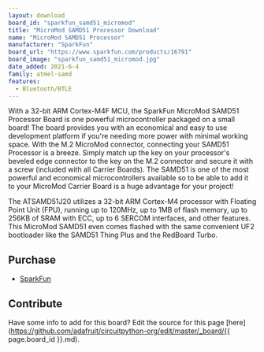 ```yaml
---
layout: download
board_id: "sparkfun_samd51_micromod"
title: "MicroMod SAMD51 Processor Download"
name: "MicroMod SAMD51 Processor"
manufacturer: "SparkFun"
board_url: "https://www.sparkfun.com/products/16791"
board_image: "sparkfun_samd51_micromod.jpg"
date_added: 2021-6-4
family: atmel-samd
features:
  - Bluetooth/BTLE
---
```


With a 32-bit ARM Cortex-M4F MCU, the SparkFun MicroMod SAMD51 Processor Board is one powerful microcontroller packaged on a small board! The board provides you with an economical and easy to use development platform if you're needing more power with minimal working space. With the M.2 MicroMod connector, connecting your SAMD51 Processor is a breeze. Simply match up the key on your processor's beveled edge connector to the key on the M.2 connector and secure it with a screw (included with all Carrier Boards). The SAMD51 is one of the most powerful and economical microcontrollers available so to be able to add it to your MicroMod Carrier Board is a huge advantage for your project!

The ATSAMD51J20 utilizes a 32-bit ARM Cortex-M4 processor with Floating Point Unit (FPU), running up to 120MHz, up to 1MB of flash memory, up to 256KB of SRAM with ECC, up to 6 SERCOM interfaces, and other features. This MicroMod SAMD51 even comes flashed with the same convenient UF2 bootloader like the SAMD51 Thing Plus and the RedBoard Turbo.

## Purchase
* [SparkFun](https://www.sparkfun.com/products/16791)

## Contribute

Have some info to add for this board? Edit the source for this page [here](https://github.com/adafruit/circuitpython-org/edit/master/_board/{{ page.board_id }}.md).
